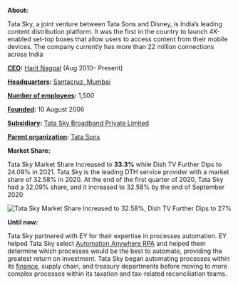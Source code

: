 

**About:**

Tata Sky, a joint venture between Tata Sons and Disney, is India’s leading content distribution platform. It was the first in the country to launch 4K-enabled set-top boxes that allow users to access content from their mobile devices. The company currently has more than 22 million connections across India

**[CEO](https://www.google.com/search?newwindow=1&rlz=1C5GCEM_enIN969IN969&sxsrf=AOaemvJRKc44kn4gcF9x7K6uAmhWP9c-dg:1637325922076&q=tata+sky+ceo&stick=H4sIAAAAAAAAAOPgE-LSz9U3MDLPs6hK11LMTrbSzy9KT8zLrEosyczPQ-FYJafmL2LlKUksSVQozq5UAHIBQDbDF0AAAAA&sa=X&ved=2ahUKEwj2xd2vuqT0AhV3ILcAHXKbBQQQ6BMoAHoECFMQAg):** [Harit Nagpal](https://www.google.com/search?newwindow=1&rlz=1C5GCEM_enIN969IN969&sxsrf=AOaemvJRKc44kn4gcF9x7K6uAmhWP9c-dg:1637325922076&q=Harit+Nagpal&stick=H4sIAAAAAAAAAOPgE-LSz9U3MDLPs6hKVwKzs0xMSkyztRSzk63084vSE_MyqxJLMvPzUDhWyan5i1h5PBKLMksU_BLTCxJzdrAyAgDct9JQTwAAAA&sa=X&ved=2ahUKEwj2xd2vuqT0AhV3ILcAHXKbBQQQmxMoAXoECFMQAw) (Aug 2010– Present)

**[Headquarters](https://www.google.com/search?newwindow=1&rlz=1C5GCEM_enIN969IN969&sxsrf=AOaemvJRKc44kn4gcF9x7K6uAmhWP9c-dg:1637325922076&q=tata+sky+headquarters&stick=H4sIAAAAAAAAAOPgE-LSz9U3MDLPs6hK19LKTrbSzy9KT8zLrEosyczPQ-FYZaQmphSWJhaVpBYVL2IVLUksSVQozq5UQBYHADAfz8dSAAAA&sa=X&ved=2ahUKEwj2xd2vuqT0AhV3ILcAHXKbBQQQ6BMoAHoECFQQAg):** [Santacruz, Mumbai](https://www.google.com/search?newwindow=1&rlz=1C5GCEM_enIN969IN969&sxsrf=AOaemvJRKc44kn4gcF9x7K6uAmhWP9c-dg:1637325922076&q=Santacruz,+Mumbai&stick=H4sIAAAAAAAAAOPgE-LSz9U3MDLPs6hKV-IEs8vLzUq0tLKTrfTzi9IT8zKrEksy8_NQOFYZqYkphaWJRSWpRcWLWAWDE_NKEpOLSqt0FHxLc5MSM3ewMgIAvci7KFwAAAA&sa=X&ved=2ahUKEwj2xd2vuqT0AhV3ILcAHXKbBQQQmxMoAXoECFQQAw)

**[Number of employees](https://www.google.com/search?newwindow=1&rlz=1C5GCEM_enIN969IN969&sxsrf=AOaemvJRKc44kn4gcF9x7K6uAmhWP9c-dg:1637325922076&q=tata+sky+number+of+employees&stick=H4sIAAAAAAAAAOPgE-LSz9U3MDLPs6hK19LJKLfST87PyUlNLsnMz9PPL0pPzMusSgRxiq3y8hXy0xRScwty8itTU4sXscqUJJYkKhRnVyrkleYmpRahSAMAqhf1AlsAAAA&sa=X&ved=2ahUKEwj2xd2vuqT0AhV3ILcAHXKbBQQQ6BMoAHoECFIQAg):** 1,500

**[Founded](https://www.google.com/search?newwindow=1&rlz=1C5GCEM_enIN969IN969&sxsrf=AOaemvJRKc44kn4gcF9x7K6uAmhWP9c-dg:1637325922076&q=tata+sky+founded&stick=H4sIAAAAAAAAAOPgE-LSz9U3MDLPs6hK11LNTrbSzy9KT8zLrEosyczPQ-FYpeWX5qWkpixiFShJLElUKM6uVIAKAQATofkoSAAAAA&sa=X&ved=2ahUKEwj2xd2vuqT0AhV3ILcAHXKbBQQQ6BMoAHoECEkQAg):** 10 August 2006

**[Subsidiary](https://www.google.com/search?newwindow=1&rlz=1C5GCEM_enIN969IN969&sxsrf=AOaemvJRKc44kn4gcF9x7K6uAmhWP9c-dg:1637325922076&q=tata+sky+subsidiary&stick=H4sIAAAAAAAAAOPgE-LSz9U3MDLPs6hK19LMKLfST87PyUlNLsnMz9PPL0pPzMusSgRxiq2KS5OKM1MyE4syU4sXsQqXJJYkKhRnVyrAxSsBa4NY-08AAAA&sa=X&ved=2ahUKEwj2xd2vuqT0AhV3ILcAHXKbBQQQ6BMoAHoECEoQAg):** [Tata Sky Broadband Private Limited](https://www.google.com/search?newwindow=1&rlz=1C5GCEM_enIN969IN969&sxsrf=AOaemvJRKc44kn4gcF9x7K6uAmhWP9c-dg:1637325922076&q=Tata+Sky+Broadband+Private+Limited&stick=H4sIAAAAAAAAAOPgE-LSz9U3MDLPs6hKV-LVT9c3NMwwzklPyi7K0tLMKLfST87PyUlNLsnMz9PPL0pPzMusSgRxiq2KS5OKM1MyE4syU4sXsSqFJJYkKgRnVyo4FeUnpiQl5qUoBBRlliWWpCr4ZOZmlqSm7GBlBAClEaTbcAAAAA&sa=X&ved=2ahUKEwj2xd2vuqT0AhV3ILcAHXKbBQQQmxMoAXoECEoQAw)

**[Parent organization](https://www.google.com/search?newwindow=1&rlz=1C5GCEM_enIN969IN969&sxsrf=AOaemvJRKc44kn4gcF9x7K6uAmhWP9c-dg:1637325922076&q=tata+sky+parent+organization&stick=H4sIAAAAAAAAAOPgE-LSz9U3MDLPs6hK1zLIKLfST87PyUlNLsnMz9PPL0pPzMusSgRxiq0KEotS80oUkAUXscqUJJYkKhRnVypgkQYAh1ui218AAAA&sa=X&ved=2ahUKEwj2xd2vuqT0AhV3ILcAHXKbBQQQ6BMoAHoECEgQAg):** [Tata Sons](https://www.google.com/search?newwindow=1&rlz=1C5GCEM_enIN969IN969&sxsrf=AOaemvJRKc44kn4gcF9x7K6uAmhWP9c-dg:1637325922076&q=Tata+Sons&stick=H4sIAAAAAAAAAOPgE-LSz9U3MDLPs6hKV4KwLQwKyyq1DDLKrfST83NyUpNLMvPz9POL0hPzMqsSQZxiq4LEotS8EgVkwUWsnCGJJYkKwUD5HayMAKNCudZbAAAA&sa=X&ved=2ahUKEwj2xd2vuqT0AhV3ILcAHXKbBQQQmxMoAXoECEgQAw)



**Market Share:**

Tata Sky Market Share Increased to **33.3%** while Dish TV Further Dips to 24.09% in 2021. Tata Sky is the leading DTH service provider with a market share of 32.58% in 2020. At the end of the first quarter of 2020, Tata Sky had a 32.09% share, and it increased to 32.58% by the end of September 2020

![Tata Sky Market Share Increased to 32.58%, Dish TV Further Dips to 27%](https://telecomtalk.info/wp-content/uploads/2021/01/tatasky-dth-dishtv-market-share-1024x683.jpg)



**Until now:**

Tata Sky partnered with EY for their expertise in processes automation. EY helped Tata Sky select [Automation Anywhere RPA](https://www.automationanywhere.com/rpa/robotic-process-automation) and helped them determine which processes would be the best to automate, providing the greatest return on investment. Tata Sky began automating processes within its [finance](https://www.automationanywhere.com/solutions/finance-accounting), supply chain, and treasury departments before moving to more complex processes within its taxation and tax-related reconciliation teams.



